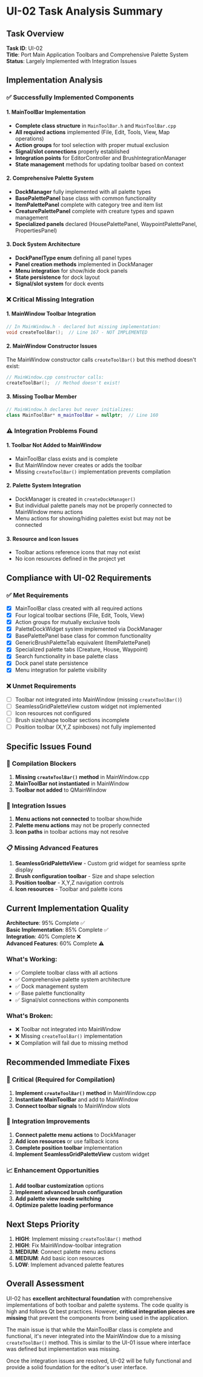 # UI-02 Task Analysis Summary

## Task Overview
**Task ID**: UI-02  
**Title**: Port Main Application Toolbars and Comprehensive Palette System  
**Status**: Largely Implemented with Integration Issues  

## Implementation Analysis

### ✅ Successfully Implemented Components

#### 1. **MainToolBar Implementation**
- **Complete class structure** in `MainToolBar.h` and `MainToolBar.cpp`
- **All required actions** implemented (File, Edit, Tools, View, Map operations)
- **Action groups** for tool selection with proper mutual exclusion
- **Signal/slot connections** properly established
- **Integration points** for EditorController and BrushIntegrationManager
- **State management** methods for updating toolbar based on context

#### 2. **Comprehensive Palette System**
- **DockManager** fully implemented with all palette types
- **BasePalettePanel** base class with common functionality
- **ItemPalettePanel** complete with category tree and item list
- **CreaturePalettePanel** complete with creature types and spawn management
- **Specialized panels** declared (HousePalettePanel, WaypointPalettePanel, PropertiesPanel)

#### 3. **Dock System Architecture**
- **DockPanelType enum** defining all panel types
- **Panel creation methods** implemented in DockManager
- **Menu integration** for show/hide dock panels
- **State persistence** for dock layout
- **Signal/slot system** for dock events

### ❌ Critical Missing Integration

#### 1. **MainWindow Toolbar Integration**
```cpp
// In MainWindow.h - declared but missing implementation:
void createToolBar();  // Line 167 - NOT IMPLEMENTED
```

#### 2. **MainWindow Constructor Issues**
The MainWindow constructor calls `createToolBar()` but this method doesn't exist:
```cpp
// MainWindow.cpp constructor calls:
createToolBar();  // Method doesn't exist!
```

#### 3. **Missing Toolbar Member**
```cpp
// MainWindow.h declares but never initializes:
class MainToolBar* m_mainToolBar = nullptr;  // Line 160
```

### ⚠️ Integration Problems Found

#### 1. **Toolbar Not Added to MainWindow**
- MainToolBar class exists and is complete
- But MainWindow never creates or adds the toolbar
- Missing `createToolBar()` implementation prevents compilation

#### 2. **Palette System Integration**
- DockManager is created in `createDockManager()` 
- But individual palette panels may not be properly connected to MainWindow menu actions
- Menu actions for showing/hiding palettes exist but may not be connected

#### 3. **Resource and Icon Issues**
- Toolbar actions reference icons that may not exist
- No icon resources defined in the project yet

## Compliance with UI-02 Requirements

### ✅ Met Requirements
- [x] MainToolBar class created with all required actions
- [x] Four logical toolbar sections (File, Edit, Tools, View)
- [x] Action groups for mutually exclusive tools
- [x] PaletteDockWidget system implemented via DockManager
- [x] BasePalettePanel base class for common functionality
- [x] GenericBrushPaletteTab equivalent (ItemPalettePanel)
- [x] Specialized palette tabs (Creature, House, Waypoint)
- [x] Search functionality in base palette class
- [x] Dock panel state persistence
- [x] Menu integration for palette visibility

### ❌ Unmet Requirements
- [ ] Toolbar not integrated into MainWindow (missing `createToolBar()`)
- [ ] SeamlessGridPaletteView custom widget not implemented
- [ ] Icon resources not configured
- [ ] Brush size/shape toolbar sections incomplete
- [ ] Position toolbar (X,Y,Z spinboxes) not fully implemented

## Specific Issues Found

### 🚨 **Compilation Blockers**
1. **Missing `createToolBar()` method** in MainWindow.cpp
2. **MainToolBar not instantiated** in MainWindow
3. **Toolbar not added** to QMainWindow

### 🔧 **Integration Issues**
1. **Menu actions not connected** to toolbar show/hide
2. **Palette menu actions** may not be properly connected
3. **Icon paths** in toolbar actions may not resolve

### 📋 **Missing Advanced Features**
1. **SeamlessGridPaletteView** - Custom grid widget for seamless sprite display
2. **Brush configuration toolbar** - Size and shape selection
3. **Position toolbar** - X,Y,Z navigation controls
4. **Icon resources** - Toolbar and palette icons

## Current Implementation Quality

**Architecture**: 95% Complete ✅  
**Basic Implementation**: 85% Complete ✅  
**Integration**: 40% Complete ❌  
**Advanced Features**: 60% Complete ⚠️

### What's Working:
- ✅ Complete toolbar class with all actions
- ✅ Comprehensive palette system architecture
- ✅ Dock management system
- ✅ Base palette functionality
- ✅ Signal/slot connections within components

### What's Broken:
- ❌ Toolbar not integrated into MainWindow
- ❌ Missing `createToolBar()` implementation
- ❌ Compilation will fail due to missing method

## Recommended Immediate Fixes

### 🚨 **Critical (Required for Compilation)**
1. **Implement `createToolBar()` method** in MainWindow.cpp
2. **Instantiate MainToolBar** and add to MainWindow
3. **Connect toolbar signals** to MainWindow slots

### 🔄 **Integration Improvements**
1. **Connect palette menu actions** to DockManager
2. **Add icon resources** or use fallback icons
3. **Complete position toolbar** implementation
4. **Implement SeamlessGridPaletteView** custom widget

### 📈 **Enhancement Opportunities**
1. **Add toolbar customization** options
2. **Implement advanced brush configuration**
3. **Add palette view mode switching**
4. **Optimize palette loading performance**

## Next Steps Priority

1. **HIGH**: Implement missing `createToolBar()` method
2. **HIGH**: Fix MainWindow-toolbar integration  
3. **MEDIUM**: Connect palette menu actions
4. **MEDIUM**: Add basic icon resources
5. **LOW**: Implement advanced palette features

## Overall Assessment

UI-02 has **excellent architectural foundation** with comprehensive implementations of both toolbar and palette systems. The code quality is high and follows Qt best practices. However, **critical integration pieces are missing** that prevent the components from being used in the application.

The main issue is that while the MainToolBar class is complete and functional, it's never integrated into the MainWindow due to a missing `createToolBar()` method. This is similar to the UI-01 issue where interface was defined but implementation was missing.

Once the integration issues are resolved, UI-02 will be fully functional and provide a solid foundation for the editor's user interface.